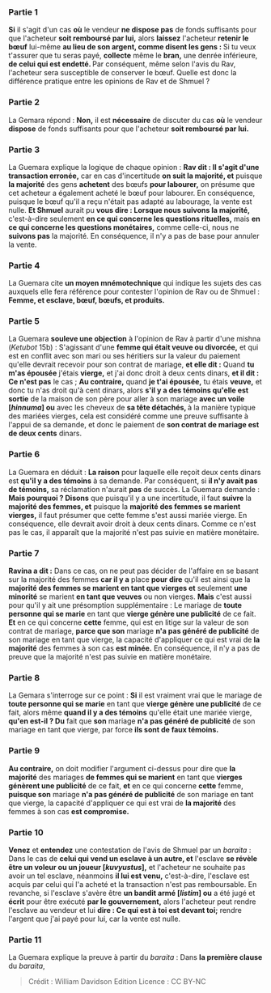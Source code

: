 
### Partie 1
<b>Si</b> il s'agit d'un cas <b>où</b> le vendeur <b>ne dispose pas</b> de fonds suffisants pour que l'acheteur <b>soit remboursé par lui,</b> alors <b>laissez</b> l'acheteur <b>retenir le bœuf</b> lui-même <b>au lieu de son argent, comme disent les gens : </b> Si tu veux t'assurer que tu seras payé, <b>collecte</b> même le <b>bran,</b> une denrée inférieure, <b>de celui qui est endetté. </b> Par conséquent, même selon l'avis du Rav, l'acheteur sera susceptible de conserver le bœuf. Quelle est donc la différence pratique entre les opinions de Rav et de Shmuel ?

### Partie 2
La Gemara répond : <b>Non,</b> il est <b>nécessaire</b> de discuter du cas <b>où</b> le vendeur <b>dispose</b> de fonds suffisants pour que l'acheteur <b>soit remboursé par lui.</b>

### Partie 3
La Guemara explique la logique de chaque opinion : <b>Rav dit : Il s'agit d'une transaction erronée,</b> car en cas d'incertitude <b>on suit la majorité, et</b> puisque <b>la majorité</b> des gens <b>achetent</b> des bœufs <b>pour labourer,</b> on présume que cet acheteur a également acheté le bœuf pour labourer. En conséquence, puisque le bœuf qu'il a reçu n'était pas adapté au labourage, la vente est nulle. <b>Et Shmuel</b> aurait pu <b>vous dire : Lorsque nous suivons la majorité,</b> c'est-à-dire seulement <b>en ce qui concerne les questions rituelles,</b> mais <b>en ce qui concerne les questions monétaires,</b> comme celle-ci, nous ne <b>suivons pas</b> la majorité. En conséquence, il n'y a pas de base pour annuler la vente.

### Partie 4
La Guemara cite <b>un moyen mnémotechnique</b> qui indique les sujets des cas auxquels elle fera référence pour contester l'opinion de Rav ou de Shmuel : <b>Femme, et esclave, bœuf, bœufs, et produits.</b>

### Partie 5
La Guemara <b>souleve une objection</b> à l'opinion de Rav à partir d'une mishna (<i>Ketubot</i> 15b) : S'agissant d'une <b>femme qui était veuve ou divorcée,</b> et qui est en conflit avec son mari ou ses héritiers sur la valeur du paiement qu'elle devrait recevoir pour son contrat de mariage, <b>et elle dit :</b> Quand <b>tu m'as épousée</b> j'étais <b>vierge,</b> et j'ai donc droit à deux cents dinars, <b>et il dit : Ce n'est pas</b> le cas ; <b>Au contraire,</b> quand <b>je t'ai épousée,</b> tu étais <b>veuve,</b> et donc tu n'as droit qu'à cent dinars, alors <b>s'il y a des témoins qu'elle est sortie</b> de la maison de son père pour aller à son mariage <b>avec un voile [<i>hinnuma</i>] ou</b> avec les cheveux de <b>sa tête détachés, </b> à la manière typique des mariées vierges, cela est considéré comme une preuve suffisante à l'appui de sa demande, et donc le paiement de <b>son contrat de mariage est de deux cents</b> dinars.

### Partie 6
La Guemara en déduit : <b>La raison</b> pour laquelle elle reçoit deux cents dinars est <b>qu'il y a des témoins</b> à sa demande. Par conséquent, si <b>il n'y avait pas de témoins,</b> sa réclamation n'aurait <b>pas</b> de succès. La Guemara demande : <b>Mais pourquoi ? Disons</b> que puisqu'il y a une incertitude, il faut <b>suivre</b> la <b>majorité des femmes, et</b> puisque la <b>majorité des femmes se marient vierges,</b> il faut présumer que cette femme s'est aussi mariée vierge. En conséquence, elle devrait avoir droit à deux cents dinars. Comme ce n'est pas le cas, il apparaît que la majorité n'est pas suivie en matière monétaire.

### Partie 7
<b>Ravina a dit :</b> Dans ce cas, on ne peut pas décider de l'affaire en se basant sur la majorité des femmes <b>car il y a</b> place <b>pour dire</b> qu'il est ainsi que la <b>majorité des femmes se marient en tant que vierges et</b> seulement <b>une minorité</b> se marient <b>en tant que veuves</b> ou non vierges. <b>Mais</b> c'est aussi pour qu'il y ait une présomption supplémentaire : Le mariage de <b>toute personne qui se marie</b> en tant que <b>vierge génère une publicité</b> de ce fait. <b>Et</b> en ce qui concerne <b>cette</b> femme, qui est en litige sur la valeur de son contrat de mariage, <b>parce que son</b> mariage <b>n'a pas généré de publicité</b> de son mariage en tant que vierge, la capacité d'appliquer ce qui est vrai de <b>la majorité</b> des femmes à son cas <b>est minée.</b> En conséquence, il n'y a pas de preuve que la majorité n'est pas suivie en matière monétaire.

### Partie 8
La Gemara s'interroge sur ce point : <b>Si</b> il est vraiment vrai que le mariage de <b>toute personne qui se marie</b> en tant que <b>vierge génère une publicité</b> de ce fait, alors même <b>quand il y a des témoins</b> qu'elle était une mariée vierge, <b>qu'en est-il ? Du</b> fait que <b>son</b> mariage <b>n'a pas généré de publicité</b> de son mariage en tant que vierge, par force <b>ils sont de faux témoins.</b>

### Partie 9
<b>Au contraire,</b> on doit modifier l'argument ci-dessus pour dire que <b>la majorité</b> des mariages <b>de femmes qui se marient</b> en tant que <b>vierges génèrent une publicité</b> de ce fait, <b>et</b> en ce qui concerne <b>cette</b> femme, <b>puisque son</b> mariage <b>n'a pas généré de publicité</b> de son mariage en tant que vierge, la capacité d'appliquer ce qui est vrai de <b>la majorité</b> des femmes à son cas <b>est compromise. </b>

### Partie 10
<b>Venez</b> et <b>entendez</b> une contestation de l'avis de Shmuel par un <i>baraita</i> : Dans le cas de <b>celui qui vend un esclave à un autre, et</b> l'esclave <b>se révèle être un voleur ou un joueur [<i>kuvyustus</i>],</b> et l'acheteur ne souhaite pas avoir un tel esclave, néanmoins <b>il lui est venu,</b> c'est-à-dire, l'esclave est acquis par celui qui l'a acheté et la transaction n'est pas remboursable. En revanche, si l'esclave s'avère être <b>un bandit armé [<i>listim</i>] ou</b> a été jugé et <b>écrit</b> pour être exécuté <b>par le gouvernement,</b> alors l'acheteur peut rendre l'esclave au vendeur et lui <b>dire : Ce qui est à toi est devant toi;</b> rendre l'argent que j'ai payé pour lui, car la vente est nulle.

### Partie 11
La Guemara explique la preuve à partir du <i>baraita</i> : Dans <b>la première clause</b> du <i>baraita</i>,

>Crédit : William Davidson Edition
>Licence : CC BY-NC